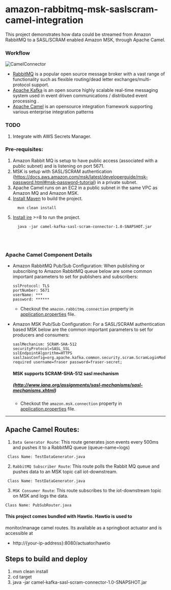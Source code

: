 # amazon-rabbitmq-msk-saslscram-camel-integration

This project demonstrates how data could be streamed from Amazon RabbitMQ to a SASL/SCRAM enabled Amazon MSK, through Apache Camel. 

### Workflow
![CamelConnector](https://user-images.githubusercontent.com/25897220/212338755-aca97740-b9dc-433f-b34e-e89b76a4ca52.png)


* [RabbitMQ](https://www.rabbitmq.com/) is a popular open source message broker with a vast range of functionality such as flexible routing/dead letter exchanges/multi-protocol support.
* [Apache Kafka](https://kafka.apache.org/) is an open source highly scalable real-time messaging system used in event driven communications / distributed event processing .
* [Apache Camel](https://camel.apache.org/) is an opensource integration framework supporting various enterprise integration patterns

### TODO
1. Integrate with AWS Secrets Manager.

### Pre-requisites:
1. Amazon Rabbit MQ is setup to have public access (associated with a public subnet) and is listening on port 5671. 
2. MSK is setup with SASL/SCRAM authentication (https://docs.aws.amazon.com/msk/latest/developerguide/msk-password.html#msk-password-tutorial) in a private subnet.
3. Apache Camel runs on an EC2 in a public subnet in the same VPC as Amazon MQ and Amazon MSK.
4. [Install Maven](https://maven.apache.org/install.html) to build the project. 
    ```
      mvn clean install
    ```
5. [Install jre](https://openjdk.org/install/) >=8 to run the project.
    ``` 
      java -jar camel-kafka-sasl-scram-connector-1.0-SNAPSHOT.jar 
    ```

<br>
<br>

### Apache Camel Component Details
* Amazon RabbitMQ Pub/Sub Configuration:
  When publishing or subscribing to Amazon RabbitMQ queue below are some common important parameters to set for publishers and subscribers:
    ```
    sslProtocol: TLS
    portNumber: 5671
    userName: ***
    password: ******
    ```
  -  Checkout the `amazon.rabbitmq.connection` property in [application.properties](src/main/resources/application.properties#amazon.rabbitmq.connection) file.

* Amazon MSK Pub/Sub Configuration:
   For a SASL/SCRAM authentication based MSK below are the common important parameters to set for producers and consumers:
   ```
   saslMechanism: SCRAM-SHA-512
   securityProtocol=SASL_SSL
   sslEndpointAlgorithm=HTTPS
   saslJaasConfig=org.apache.kafka.common.security.scram.ScramLoginModule required username=fraser password=fraser-secret;
  ```
  #### MSK supports SCRAM-SHA-512 sasl mechanism
  ##### (http://www.iana.org/assignments/sasl-mechanisms/sasl-mechanisms.xhtml)
    - Checkout the `amazon.msk.connection` property in [application.properties](src/main/resources/application.properties#amazon.msk.connection) file.


--------------------------------------------------------------

## Apache Camel Routes:
1.  ``Data Generator Route``: This route generates json events every 500ms and pushes it to a RabbitMQ queue (queue-name=logs)
```
 Class Name: TestDataGenerator.java
 ```
2. ``RabbitMQ Subscriber Route``: This route polls the Rabbit MQ queue and pushes data to an MSK topic call iot-downstream.
```
 Class Name: TestDataGenerator.java
 ```
3. ``MSK Consumer Route``: This route subscribes to the iot-downstream topic on MSK and logs the data.
 ```
 Class Name: PubSubRouter.java
 ```

#### This project comes bundled with Hawtio. Hawtio is used to
 monitor/manage camel routes. Its available as a springboot actuator and is accessible at
* http://{your-ip-address}:8080/actuator/hawtio


## Steps to build and deploy

1. mvn clean install
2. cd target
3. java -jar camel-kafka-sasl-scram-connector-1.0-SNAPSHOT.jar 
